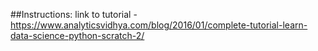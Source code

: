 ##Instructions:
link to tutorial - https://www.analyticsvidhya.com/blog/2016/01/complete-tutorial-learn-data-science-python-scratch-2/


